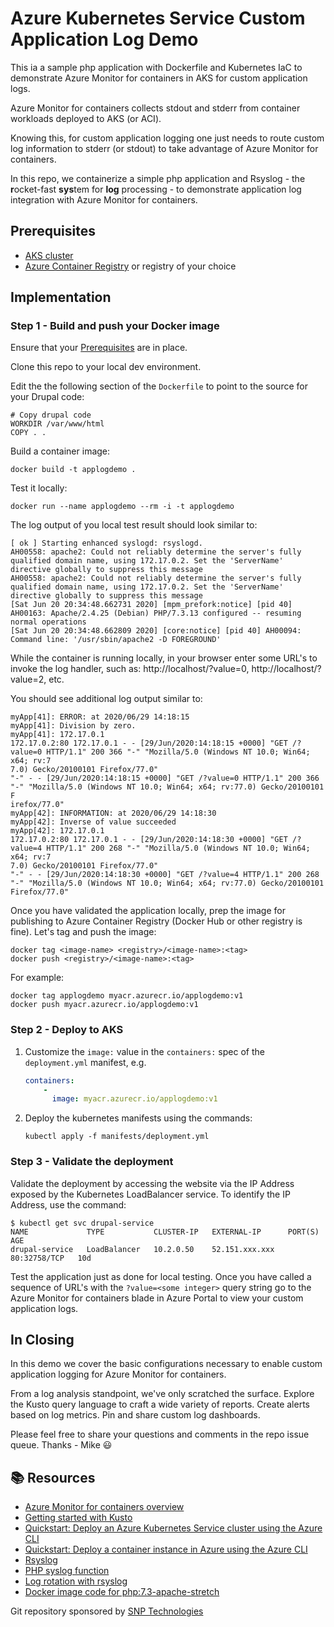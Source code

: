 # Azure Kubernetes Service Custom Application Log Demo

This ia a sample php application with Dockerfile and Kubernetes IaC to demonstrate Azure Monitor for containers in AKS for custom application logs.

Azure Monitor for containers collects stdout and stderr from container workloads deployed to AKS (or ACI). 

Knowing this, for custom application logging one just needs to route custom log information to stderr (or stdout) to take advantage of Azure Monitor for containers.

In this repo, we  containerize a simple php application and Rsyslog -  the **r**ocket-fast **sys**tem for **log** processing - to demonstrate application log integration with Azure Monitor for containers.

<a id="prerequisites"></a>
## Prerequisites
* [AKS cluster](https://docs.microsoft.com/en-us/azure/aks/tutorial-kubernetes-deploy-cluster)
* [Azure Container Registry](https://docs.microsoft.com/en-us/azure/container-registry/container-registry-get-started-azure-cli) or registry of your choice

<a id="implementation"></a>
## Implementation

### Step 1 - Build and push your Docker image

Ensure that your [Prerequisites](#prerequisites) are in place.

Clone this repo to your local dev environment. 

Edit the the following section of the `Dockerfile` to point to the source for your Drupal code:
```DOCKER
# Copy drupal code
WORKDIR /var/www/html
COPY . .
```
Build a container image:
```shell
docker build -t applogdemo .
```
Test it locally:
```shell
docker run --name applogdemo --rm -i -t applogdemo
```
The log output of you local test result should look similar to:
```shell
[ ok ] Starting enhanced syslogd: rsyslogd.
AH00558: apache2: Could not reliably determine the server's fully qualified domain name, using 172.17.0.2. Set the 'ServerName' directive globally to suppress this message
AH00558: apache2: Could not reliably determine the server's fully qualified domain name, using 172.17.0.2. Set the 'ServerName' directive globally to suppress this message
[Sat Jun 20 20:34:48.662731 2020] [mpm_prefork:notice] [pid 40] AH00163: Apache/2.4.25 (Debian) PHP/7.3.13 configured -- resuming normal operations
[Sat Jun 20 20:34:48.662809 2020] [core:notice] [pid 40] AH00094: Command line: '/usr/sbin/apache2 -D FOREGROUND'
```
While the container is running locally, in your browser enter some URL's to invoke the log handler, such as: 
http://localhost/?value=0, http://localhost/?value=2, etc.

You should see additional log output similar to:
```shell
myApp[41]: ERROR: at 2020/06/29 14:18:15
myApp[41]: Division by zero.
myApp[41]: 172.17.0.1
172.17.0.2:80 172.17.0.1 - - [29/Jun/2020:14:18:15 +0000] "GET /?value=0 HTTP/1.1" 200 366 "-" "Mozilla/5.0 (Windows NT 10.0; Win64; x64; rv:7
7.0) Gecko/20100101 Firefox/77.0"
"-" - - [29/Jun/2020:14:18:15 +0000] "GET /?value=0 HTTP/1.1" 200 366 "-" "Mozilla/5.0 (Windows NT 10.0; Win64; x64; rv:77.0) Gecko/20100101 F
irefox/77.0"
myApp[42]: INFORMATION: at 2020/06/29 14:18:30
myApp[42]: Inverse of value succeeded
myApp[42]: 172.17.0.1
172.17.0.2:80 172.17.0.1 - - [29/Jun/2020:14:18:30 +0000] "GET /?value=4 HTTP/1.1" 200 268 "-" "Mozilla/5.0 (Windows NT 10.0; Win64; x64; rv:7
7.0) Gecko/20100101 Firefox/77.0"
"-" - - [29/Jun/2020:14:18:30 +0000] "GET /?value=4 HTTP/1.1" 200 268 "-" "Mozilla/5.0 (Windows NT 10.0; Win64; x64; rv:77.0) Gecko/20100101 Firefox/77.0"
```
Once you have validated the application locally, prep the image for publishing to Azure Container Registry (Docker Hub or other registry is fine). Let's tag and push the image:
```shell
docker tag <image-name> <registry>/<image-name>:<tag>
docker push <registry>/<image-name>:<tag>
```
For example:
```shell
docker tag applogdemo myacr.azurecr.io/applogdemo:v1
docker push myacr.azurecr.io/applogdemo:v1
```

### Step 2 - Deploy to AKS

1. Customize the `image:` value in the `containers:` spec of the `deployment.yml` manifest, e.g.
    ```YAML
    containers:
        -
          image: myacr.azurecr.io/applogdemo:v1
    ```

4. Deploy the kubernetes manifests using the commands:
   ```
   kubectl apply -f manifests/deployment.yml
   ```

### Step 3 - Validate the deployment
Validate the deployment by accessing the website via the IP Address exposed by the Kubernetes LoadBalancer service. To identify the IP Address, use the command:
```
$ kubectl get svc drupal-service
NAME             TYPE           CLUSTER-IP   EXTERNAL-IP      PORT(S)        AGE
drupal-service   LoadBalancer   10.2.0.50    52.151.xxx.xxx   80:32758/TCP   10d
```
Test the application just as done for local testing.
Once you have called a sequence of URL's with the `?value=<some integer>` query string go to the Azure Monitor for containers blade in Azure Portal to view your custom application logs.

## In Closing

In this demo we cover the basic configurations necessary to enable custom application logging for Azure Monitor for containers.

From a log analysis standpoint, we've only scratched the  surface. Explore the Kusto query language to craft a wide variety of reports. Create alerts based on log metrics. Pin and share custom log dashboards.

Please feel free to share your questions and comments in the repo issue queue. Thanks - Mike :smiley:

## :books: Resources

- [Azure Monitor for containers overview](https://docs.microsoft.com/en-us/azure/azure-monitor/insights/container-insights-overview)
- [Getting started with Kusto](https://docs.microsoft.com/en-us/azure/data-explorer/kusto/concepts/)
- [Quickstart: Deploy an Azure Kubernetes Service cluster using the Azure CLI](https://docs.microsoft.com/en-us/azure/aks/kubernetes-walkthrough)
- [Quickstart: Deploy a container instance in Azure using the Azure CLI](https://docs.microsoft.com/en-us/azure/container-instances/container-instances-quickstart)
- [Rsyslog](https://github.com/rsyslog/rsyslog)
- [PHP syslog function](https://www.php.net/manual/en/function.syslog.php)
- [Log rotation with rsyslog](https://www.rsyslog.com/doc/v8-stable/tutorials/log_rotation_fix_size.html)
- [Docker image code for php:7.3-apache-stretch](https://github.com/docker-library/php/blob/master/7.3/stretch/apache/Dockerfile)

Git repository sponsored by [SNP Technologies](https://www.snp.com)